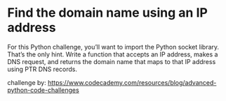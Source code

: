 # Find the domain name using an IP address

For this Python challenge, you’ll want to import the Python socket library. That’s the only hint. Write a function that accepts an IP address, makes a DNS request, and returns the domain name that maps to that IP address using PTR DNS records.

challenge by: https://www.codecademy.com/resources/blog/advanced-python-code-challenges